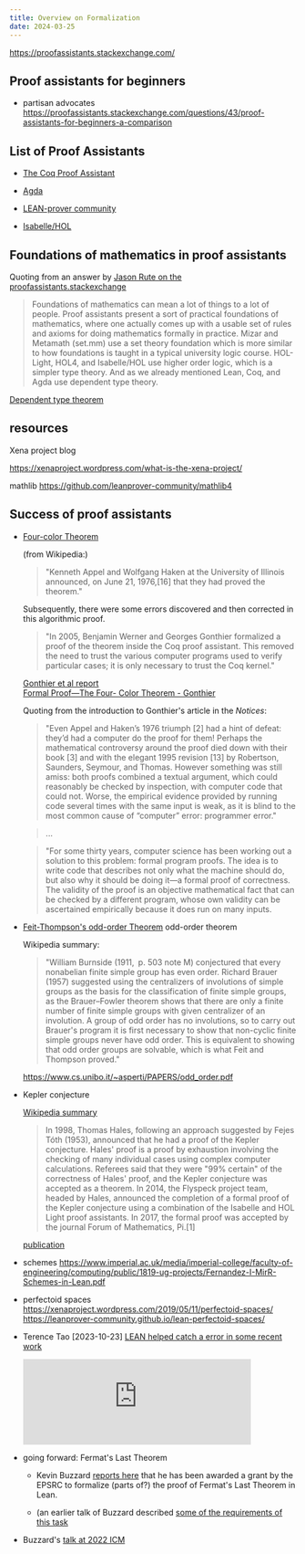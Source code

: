 ```yaml
---
title: Overview on Formalization
date: 2024-03-25
---
```


  


https://proofassistants.stackexchange.com/

## Proof assistants for beginners

  - partisan advocates
    https://proofassistants.stackexchange.com/questions/43/proof-assistants-for-beginners-a-comparison
	
## List of Proof Assistants

- [The Coq Proof Assistant](https://coq.inria.fr/)

- [Agda](https://wiki.portal.chalmers.se/agda/Main/HomePage)

- [LEAN-prover community](https://leanprover-community.github.io/)

- [Isabelle/HOL](https://isabelle.in.tum.de/)


## Foundations of mathematics in proof assistants

Quoting from an answer by [Jason Rute on the proofassistants.stackexchange](https://proofassistants.stackexchange.com/questions/866/which-proof-assistant-would-you-advise-me-to-learn-in-2022-considering-my-inte/884#884)

> Foundations of mathematics can mean a lot of things to a lot of
> people. Proof assistants present a sort of practical foundations of
> mathematics, where one actually comes up with a usable set of rules
> and axioms for doing mathematics formally in practice. Mizar and
> Metamath (set.mm) use a set theory foundation which is more similar
> to how foundations is taught in a typical university logic
> course. HOL-Light, HOL4, and Isabelle/HOL use higher order logic,
> which is a simpler type theory. And as we already mentioned Lean,
> Coq, and Agda use dependent type theory.

[Dependent type theorem](https://en.wikipedia.org/wiki/Dependent_type)


## resources


Xena project blog

https://xenaproject.wordpress.com/what-is-the-xena-project/

mathlib
https://github.com/leanprover-community/mathlib4


## Success of proof assistants

- [Four-color Theorem](https://en.wikipedia.org/wiki/Four_color_theorem)

  (from Wikipedia:)
  
  > "Kenneth Appel and Wolfgang Haken at the University of Illinois
  > announced, on June 21, 1976,[16] that they had proved the theorem."
  
  Subsequently, there were some errors discovered and then corrected
  in this algorithmic proof.
  
  > "In 2005, Benjamin Werner and Georges Gonthier formalized a proof
  > of the theorem inside the Coq proof assistant. This removed the
  > need to trust the various computer programs used to verify
  > particular cases; it is only necessary to trust the Coq
  > kernel."
  
  [Gonthier et al report](https://www.cl.cam.ac.uk/~lp15/Pages/4colproof.pdf)  
  [Formal Proof—The Four- Color Theorem - Gonthier](https://www.ams.org/notices/200811/tx081101382p.pdf)

  Quoting from the introduction to Gonthier's article in the *Notices*:
  
  > "Even Appel and Haken’s 1976 triumph [2] had a hint of defeat:
  > they’d had a computer do the proof for them! Perhaps the
  > mathematical controversy around the proof died down with their
  > book [3] and with the elegant 1995 revision [13] by Robertson,
  > Saunders, Seymour, and Thomas. However something was still amiss:
  > both proofs combined a textual argument, which could reasonably be
  > checked by inspection, with computer code that could not. Worse,
  > the empirical evidence provided by running code several times with
  > the same input is weak, as it is blind to the most common cause of
  > “computer” error: programmer error."
  
  > ...

  > "For some thirty years, computer science has been working out a
  > solution to this problem: formal program proofs. The idea is to
  > write code that describes not only what the machine should do, but
  > also why it should be doing it—a formal proof of correctness. The
  > validity of the proof is an objective mathematical fact that can
  > be checked by a different program, whose own validity can be
  > ascertained empirically because it does run on many inputs.


- [Feit-Thompson's odd-order Theorem](https://en.wikipedia.org/wiki/Feit%E2%80%93Thompson_theorem)
  odd-order theorem
  
  Wikipedia summary:
  
  > "William Burnside (1911, p. 503 note M) conjectured that every
  > nonabelian finite simple group has even order. Richard Brauer
  > (1957) suggested using the centralizers of involutions of simple
  > groups as the basis for the classification of finite simple
  > groups, as the Brauer–Fowler theorem shows that there are only a
  > finite number of finite simple groups with given centralizer of an
  > involution. A group of odd order has no involutions, so to carry
  > out Brauer's program it is first necessary to show that non-cyclic
  > finite simple groups never have odd order. This is equivalent to
  > showing that odd order groups are solvable, which is what Feit and
  > Thompson proved."
  
  https://www.cs.unibo.it/~asperti/PAPERS/odd_order.pdf


- Kepler conjecture

  [Wikipedia summary](https://en.wikipedia.org/wiki/Kepler_conjecture)
  > In 1998, Thomas Hales, following an approach suggested by Fejes
  > Tóth (1953), announced that he had a proof of the Kepler
  > conjecture. Hales' proof is a proof by exhaustion involving the
  > checking of many individual cases using complex computer
  > calculations. Referees said that they were "99% certain" of the
  > correctness of Hales' proof, and the Kepler conjecture was
  > accepted as a theorem. In 2014, the Flyspeck project team, headed
  > by Hales, announced the completion of a formal proof of the Kepler
  > conjecture using a combination of the Isabelle and HOL Light proof
  > assistants. In 2017, the formal proof was accepted by the journal
  > Forum of Mathematics, Pi.[1]

  [publication](https://doi.org/10.1017%2Ffmp.2017.1)

- schemes
  https://www.imperial.ac.uk/media/imperial-college/faculty-of-engineering/computing/public/1819-ug-projects/Fernandez-I-MirR-Schemes-in-Lean.pdf

- perfectoid spaces
  https://xenaproject.wordpress.com/2019/05/11/perfectoid-spaces/  
  https://leanprover-community.github.io/lean-perfectoid-spaces/



- Terence Tao [2023-10-23]
  [LEAN helped catch a error in some recent work](https://mathstodon.xyz/@tao/111287749336059662)
  
  <iframe src="https://mathstodon.xyz/@tao/111287749336059662/embed" class="mastodon-embed" style="max-width: 100%; border: 0" width="400" allowfullscreen="allowfullscreen"></iframe><script src="https://mathstodon.xyz/embed.js" async="async"></script>


- going forward: Fermat's Last Theorem

  - Kevin Buzzard [reports
    here](https://xenaproject.wordpress.com/2024/01/20/lean-in-2024/)
    that he has been awarded a grant by the EPSRC to formalize (parts of?) the proof
	of Fermat's Last Theorem in Lean.
 
  - (an earlier talk of Buzzard described [some of the requirements of
    this
    task](https://www.ma.imperial.ac.uk/~buzzard/xena/pdfs/AITP_2022_FLT_talk.pdf)

- Buzzard's [talk at 2022 ICM](https://www.youtube.com/watch?v=SEID4XYFN7o)
